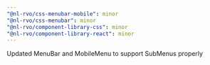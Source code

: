 ```yaml
---
"@nl-rvo/css-menubar-mobile": minor
"@nl-rvo/css-menubar": minor
"@nl-rvo/component-library-css": minor
"@nl-rvo/component-library-react": minor
---
```


Updated MenuBar and MobileMenu to support SubMenus properly
